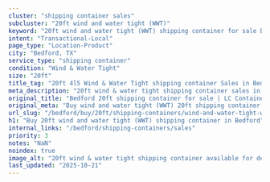 ```yaml
---
cluster: "shipping container sales"
subcluster: "20ft wind and water tight (WWT)"
keyword: "20ft wind and water tight (WWT) shipping container for sale Bedford, TX"
intent: "Transactional-Local"
page_type: "Location-Product"
city: "Bedford, TX"
service_type: "shipping container"
condition: "Wind & Water Tight"
size: "20ft"
title_tag: "20ft 4l5 Wind & Water Tight shipping container Sales in Bedford | LC Container"
meta_description: "20ft wind & water tight shipping container sales in Bedford. Fast delivery, competitive pricing. Serving shipping containers area. Quote ID: 6BT. Call (214) 524-4168 for your free quote today."
original_title: "Bedford 20ft shipping container for sale | LC Container"
original_meta: "Buy wind and water tight (WWT) 20ft shipping container sale with local delivery in Bedford, TX. LC Container — local Since 2003. Request a fast quote today."
url_slug: "/bedford/buy/20ft/shipping-containers/wind-and-water-tight-wwt"
h1: "Buy 20ft wind and water tight (WWT) shipping container in Bedford"
internal_links: "/bedford/shipping-containers/sales"
priority: 3
notes: "NaN"
noindex: true
image_alt: "20ft wind & water tight shipping container available for delivery in Bedford"
last_updated: "2025-10-21"
---
```


<!-- TODO: Add unique city/inventory copy, images, and internal links here. -->
